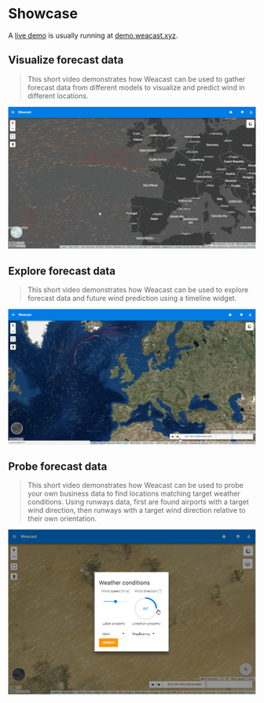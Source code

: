 # Showcase

A [live demo](http://demo.weacast.xyz) is usually running at [demo.weacast.xyz](http://demo.weacast.xyz).

## Visualize forecast data

> This short video demonstrates how Weacast can be used to gather forecast data from different models to visualize and predict wind in different locations.

[![Weacast video](./images/weacast-wind.png)](https://www.youtube.com/watch?v=JHU7WbETWjw)

## Explore forecast data

> This short video demonstrates how Weacast can be used to explore forecast data and future wind prediction using a timeline widget.

[![Weacast video](./images/weacast-timeline.png)](https://www.youtube.com/watch?v=YcWIlnSbpoo)

## Probe forecast data

> This short video demonstrates how Weacast can be used to probe your own business data to find locations matching target weather conditions. Using runways data, first are found airports with a target wind direction, then runways with a target wind direction relative to their own orientation.

[![Weacast video](./images/weacast-probe.png)](https://www.youtube.com/watch?v=4jvwNUbzuAY)
